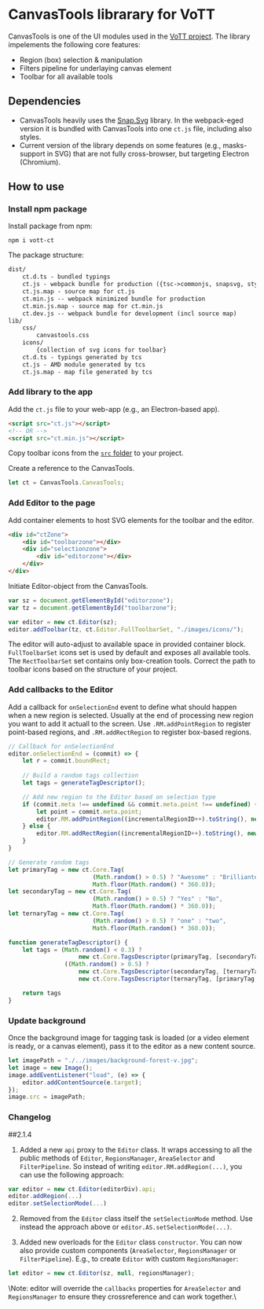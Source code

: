 # CanvasTools librarary for VoTT

CanvasTools is one of the UI modules used in the [VoTT project](https://github.com/Microsoft/VoTT/). The library impelements the following core features:

* Region (box) selection & manipulation
* Filters pipeline for underlaying canvas element
* Toolbar for all available tools

## Dependencies

* CanvasTools heavily uses the [Snap.Svg](https://github.com/adobe-webplatform/Snap.svg) library. In the webpack-eged version it is bundled with CanvasTools into one `ct.js` file, including also styles.
* Current version of the library depends on some features (e.g., masks-support in SVG) that are not fully cross-browser, but targeting Electron (Chromium).

## How to use

### Install npm package

Install package from npm:

```node
npm i vott-ct
```

The package structure:

```txt
dist/
    ct.d.ts - bundled typings
    ct.js - webpack bundle for production ({tsc->commonjs, snapsvg, styles} -> umd)
    ct.js.map - source map for ct.js
    ct.min.js -- webpack minimized bundle for production
    ct.min.js.map - source map for ct.min.js
    ct.dev.js -- webpack bundle for development (incl source map)
lib/
    css/
        canvastools.css
    icons/
        {collection of svg icons for toolbar}
    ct.d.ts - typings generated by tcs
    ct.js - AMD module generated by tcs
    ct.js.map - map file generated by tcs
```

### Add library to the app

Add the `ct.js` file to your web-app (e.g., an Electron-based app).

```html
<script src="ct.js"></script>
<!-- OR -->
<script src="ct.min.js"></script>

```

Copy toolbar icons from the [`src` folder](https://github.com/kichinsky/CanvasTools-for-VOTT/tree/master/src/canvastools/icons) to your project.

Create a reference to the CanvasTools.

```js
let ct = CanvasTools.CanvasTools;
```

### Add Editor to the page

Add container elements to host SVG elements for the toolbar and the editor.

```html
<div id="ctZone">
    <div id="toolbarzone"></div>
    <div id="selectionzone">
        <div id="editorzone"></div>
    </div>
</div>
```

Initiate Editor-object from the CanvasTools.

```js
var sz = document.getElementById("editorzone");
var tz = document.getElementById("toolbarzone");

var editor = new ct.Editor(sz);
editor.addToolbar(tz, ct.Editor.FullToolbarSet, "./images/icons/");
```

The editor will auto-adjust to available space in provided container block.
`FullToolbarSet` icons set is used by default and exposes all available tools. The `RectToolbarSet` set contains only box-creation tools.
Correct the path to toolbar icons based on the structure of your project.

### Add callbacks to the Editor

Add a callback for `onSelectionEnd` event to define what should happen when a new region is selected. Usually at the end of processing new region you want to add it actuall to the screen. Use `.RM.addPointRegion` to register point-based regions, and `.RM.addRectRegion` to register box-based regions.

```js
// Callback for onSelectionEnd
editor.onSelectionEnd = (commit) => {
    let r = commit.boundRect;
  
    // Build a random tags collection
    let tags = generateTagDescriptor();

    // Add new region to the Editor based on selection type
    if (commit.meta !== undefined && commit.meta.point !== undefined) {
        let point = commit.meta.point;
        editor.RM.addPointRegion((incrementalRegionID++).toString(), new ct.Core.Point2D(point.x, point.y), tags);
    } else {
        editor.RM.addRectRegion((incrementalRegionID++).toString(), new ct.Core.Point2D(r.x1, r.y1), new ct.Core.Point2D(r.x2, r.y2), tags);
    }
}

// Generate random tags
let primaryTag = new ct.Core.Tag(
                        (Math.random() > 0.5) ? "Awesome" : "Brilliante",
                        Math.floor(Math.random() * 360.0));
let secondaryTag = new ct.Core.Tag(
                        (Math.random() > 0.5) ? "Yes" : "No",
                        Math.floor(Math.random() * 360.0));
let ternaryTag = new ct.Core.Tag(
                        (Math.random() > 0.5) ? "one" : "two",
                        Math.floor(Math.random() * 360.0));

function generateTagDescriptor() {
    let tags = (Math.random() < 0.3) ?
                    new ct.Core.TagsDescriptor(primaryTag, [secondaryTag, ternaryTag]):
                ((Math.random() > 0.5) ?
                    new ct.Core.TagsDescriptor(secondaryTag, [ternaryTag, primaryTag]):
                    new ct.Core.TagsDescriptor(ternaryTag, [primaryTag, secondaryTag]));

    return tags
}
```

### Update background

Once the background image for tagging task is loaded (or a video element is ready, or a canvas element), pass it to the editor as a new content source.

```js
let imagePath = "./../images/background-forest-v.jpg";
let image = new Image();
image.addEventListener("load", (e) => {
    editor.addContentSource(e.target);
});
image.src = imagePath;
```

### Changelog

##2.1.4

1. Added a new `api` proxy to the `Editor` class. It wraps accessing to all the public methods of `Editor`, `RegionsManager`, `AreaSelector` and `FilterPipeline`. So instead of writing `editor.RM.addRegion(...)`, you can use the following approach:
```js
var editor = new ct.Editor(editorDiv).api;
editor.addRegion(...)
editor.setSelectionMode(...)
```

2. Removed from the `Editor` class itself the `setSelectionMode` method. Use instead the approach above or `editor.AS.setSelectionMode(...)`.

3. Added new overloads for the `Editor` class `constructor`. You can now also provide custom components (`AreaSelector`, `RegionsManager` or `FilterPipeline`). E.g., to create `Editor` with custom `RegionsManager`:
```js
let editor = new ct.Editor(sz, null, regionsManager);
```

\Note: editor will override the `callbacks` properties for `AreaSelector` and `RegionsManager` to ensure they crossreference and can work together.\